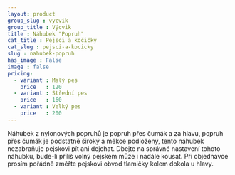 ```yaml
---
layout: product
group_slug : vycvik
group_title : Výcvik
title : Náhubek "Popruh"
cat_title : Pejsci a kočičky
cat_slug : pejsci-a-kocicky
slug : nahubek-popruh
has_image : False
image : false
pricing:
  - variant : Malý pes
    price   : 120
  - variant : Střední pes
    price   : 160
  - variant : Velký pes
    price   : 200
---
```


Náhubek z nylonových popruhů je popruh přes čumák a za hlavu, popruh přes čumák je podstatně široký a měkce podložený, tento náhubek nezabraňuje pejskovi pít ani dejchat. Dbejte na správné nastavení tohoto náhubku, bude-li příliš volný pejskem může i nadále kousat. Při objednávce prosím pořádně změřte pejskovi obvod tlamičky kolem dokola u hlavy.

